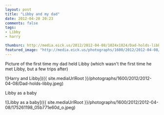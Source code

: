 ```yaml
---
layout: post
title: "Libby and my dad"
date: 2012-04-20 20:23
comments: false
tags: 
- Libby
- harry

thumbsrc: http://media.eick.us/2012/2012-04-08/1024x1024/Dad-holds-libby.jpeg
featured_image: "http://media.eick.us/photographs/1600/2012/2012-04-08/Dad-holds-libby.jpeg"
---
```

Picture of the first time my dad held Libby (which wasn't the first time he met Libby, but a few trips after)



![Harry and Libby]({{ site.mediaUrlRoot }}/photographs/1600/2012/2012-04-08/Dad-holds-libby.jpeg)


Libby as a baby



![Libby as a baby]({{ site.mediaUrlRoot }}/photographs/1600/2012/2012-04-08/175261198_05b771e60d_o.jpeg)

